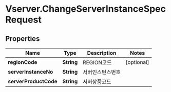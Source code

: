 # Vserver.ChangeServerInstanceSpecRequest

## Properties
Name | Type | Description | Notes
------------ | ------------- | ------------- | -------------
**regionCode** | **String** | REGION코드 | [optional] 
**serverInstanceNo** | **String** | 서버인스턴스번호 | 
**serverProductCode** | **String** | 서버상품코드 | 


